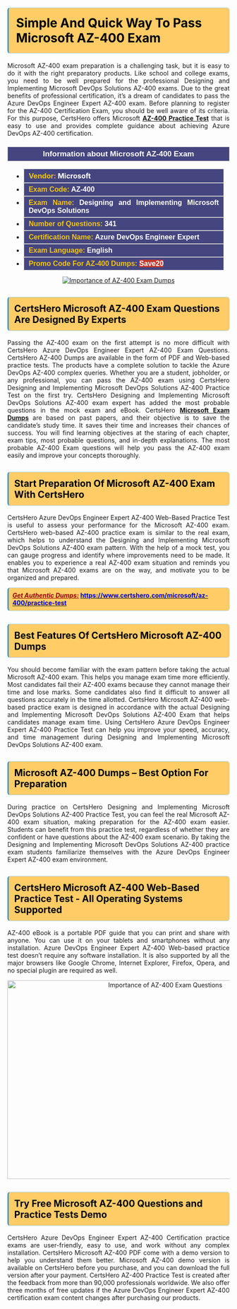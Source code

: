 <h1><strong><span style="display:block; color:#000000; background:#ffcc66; border: 0.5px solid #AED6F1 ; border-left: 3px solid #3498DB; padding: .6em; border-radius: 6px;">Simple And Quick Way To Pass Microsoft AZ-400 Exam</span></strong></h1>

<p style="text-align: justify;">Microsoft AZ-400 exam preparation is a challenging task, but it is easy to do it with the right preparatory products. Like school and college exams, you need to be well prepared for the professional Designing and Implementing Microsoft DevOps Solutions AZ-400 exams. Due to the great benefits of professional certification, it’s a dream of candidates to pass the Azure DevOps Engineer Expert AZ-400 exam. Before planning to register for the AZ-400 Certification Exam, you should be well aware of its criteria. For this purpose, CertsHero offers Microsoft <a href="https://www.certshero.com/microsoft/az-400"><strong>AZ-400 Practice Test</strong></a> that is easy to use and provides complete guidance about achieving Azure DevOps AZ-400 certification.</p>

<h3 style="background: #454580; border: 1px solid rgb(204, 204, 204); padding: 5px 10px; text-align: center;"><span style="color:#ffffff;"><span style="font-size:11pt"><span style="line-height:normal"><span style="font-family:Calibri,sans-serif"><b><span style="font-size:13.0pt"><span cambria="">Information about Microsoft AZ-400 Exam</span></span></b></span></span></span></span></h3>

<ul>
	<li style="margin:0cm 10pt">
	<div style="background:#454580; border: 1px solid rgb(204, 204, 204); padding: 5px 10px; text-align: justify;"><span style="font-size:11pt"><span style="line-height:normal"><span style="tab-stops:list 36.0pt"><span style="font-fam ily:Calibri,sans-serif"><b><span style="font-size:12.0pt"><span new="" roman="" style="font-family:" times=""><span style="color:#f1c40f;">Vendor:</span> <span style="color:#ffffff;">Microsoft</span></span></span></b></span></span></span></span></div>
	</li>
	<li style="margin:0cm 10pt">
	<div style="background: #454580; border: 1px solid rgb(204, 204, 204); padding: 5px 10px; text-align: justify;"><span style="font-size:11pt"><span style="line-height:normal"><span style="tab-stops:list 36.0pt"><span style="font-family:Calibri,sans-serif"><b><span style="font-size:12.0pt"><span new="" roman="" style="font-family:" times=""><span style="color:#f1c40f;">Exam Code:</span> <span style="color:#ffffff;">AZ-400</span></span></span></b></span></span></span></span></div>
	</li>
	<li style="margin:0cm 10pt">
	<div style="background: #454580; border: 1px solid rgb(204, 204, 204); padding: 5px 10px; text-align: justify;"><span style="font-size:11pt"><span style="line-height:normal"><span style="tab-stops:list 36.0pt"><span style="font-family:Calibri,sans-serif"><b><span style="font-size:12.0pt"><span new="" roman="" style="font-family:" times=""><span style="color:#f1c40f;">Exam Name:</span> <span style="color:#ffffff;">Designing and Implementing Microsoft DevOps Solutions</span></span></span></b></span></span></span></span></div>
	</li>
	<li style="margin:0cm 10pt">
	<div style="background: #454580; border: 1px solid rgb(204, 204, 204); padding: 5px 10px;"><span style="font-size:11pt"><span style="line-height:normal"><span style="tab-stops:list 36.0pt"><span style="font-family:Calibri,sans-serif"><b><span style="font-size:12.0pt"><span new="" roman="" style="font-family:" times=""><span style="color:#f1c40f;">Number of Questions: </span><span style="color:#ffffff;">341</span></span></span></b></span></span></span></span></div>
	</li>
	<li style="margin:0cm 10pt">
	<div style="background: #454580; border: 1px solid rgb(204, 204, 204); padding: 5px 10px; text-align: justify;"><span style="font-size:11pt"><span style="line-height:normal"><span style="tab-stops:list 36.0pt"><span style="font-family:Calibri,sans-serif"><b><span style="font-size:12.0pt"><span new="" roman="" style="font-family:" times=""><span style="color:#f1c40f;">Certification Name:</span> <span style="color:#ffffff;">Azure DevOps Engineer Expert</span></span></span></b></span></span></span></span></div>
	</li>
	<li style="margin:0cm 10pt">
	<div style="background: #454580; border: 1px solid rgb(204, 204, 204); padding: 5px 10px; text-align: justify;"><span style="font-size:11pt"><span style="line-height:normal"><span style="tab-stops:list 36.0pt"><span style="font-family:Calibri,sans-serif"><b><span style="font-size:12.0pt"><span new="" roman="" style="font-family:" times=""><span style="color:#f1c40f;">Exam Language:</span> <span style="color:#ffffff;">English</span></span></span></b></span></span></span></span></div>
	</li>
	<li style="margin:0cm 10pt">
	<div style="background: #454580; border: 1px solid rgb(204, 204, 204); padding: 5px 10px;"><span style="font-size:11pt"><span style="line-height:normal"><span style="tab-stops:list 36.0pt"><span style="font-family:Calibri,sans-serif"><b><span style="font-size:12.0pt"><span new="" roman="" style="font-family:" times=""><span style="color:#f1c40f;">Promo Code For AZ-400 Dumps: </span><span style="color:#ffffff;"><span style="background-color:#c0392b;">Save20</span></span></span></span></b></span></span></span></span></div>
	</li>
</ul>

<p style="text-align: center;"><a href="https://www.certshero.com/microsoft/az-400" rel="NOFOLLOW"><img alt="Importance of AZ-400 Exam Dumps" src="https://i.imgur.com/UZuq4Dk.jpeg" /></a></p>

<h2><strong><span style="display:block; color:#000000; background:#ffcc66; border: 0.5px solid #AED6F1 ; border-left: 3px solid #3498DB; padding: .6em; border-radius: 6px;">CertsHero Microsoft AZ-400 Exam Questions Are Designed By Experts</span></strong></h2>

<p style="text-align: justify;">Passing the AZ-400 exam on the first attempt is no more difficult with CertsHero Azure DevOps Engineer Expert AZ-400 Exam Questions. CertsHero AZ-400 Dumps are available in the form of PDF and Web-based practice tests. The products have a complete solution to tackle the Azure DevOps AZ-400 complex queries. Whether you are a student, jobholder, or any professional, you can pass the AZ-400 exam using CertsHero Designing and Implementing Microsoft DevOps Solutions AZ-400 Practice Test on the first try. CertsHero Designing and Implementing Microsoft DevOps Solutions AZ-400 exam expert has added the most probable questions in the mock exam and eBook. CertsHero <a href="https://www.certshero.com/microsoft"><strong>Microsoft Exam Dumps</strong></a> are based on past papers, and their objective is to save the candidate’s study time. It saves their time and increases their chances of success. You will find learning objectives at the staring of each chapter, exam tips, most probable questions, and in-depth explanations. The most probable AZ-400 Exam questions will help you pass the AZ-400 exam easily and improve your concepts thoroughly.</p>

<h2><strong><span style="display:block; color:#000000; background:#ffcc66; border: 0.5px solid #AED6F1 ; border-left: 3px solid #3498DB; padding: .6em; border-radius: 6px;">Start Preparation Of Microsoft AZ-400 Exam With CertsHero</span></strong></h2>

<p style="text-align: justify;">CertsHero Azure DevOps Engineer Expert AZ-400 Web-Based Practice Test is useful to assess your performance for the Microsoft AZ-400 exam. CertsHero web-based AZ-400 practice exam is similar to the real exam, which helps to understand the Designing and Implementing Microsoft DevOps Solutions AZ-400 exam pattern. With the help of a mock test, you can gauge progress and identify where improvements need to be made. It enables you to experience a real AZ-400 exam situation and reminds you that Microsoft AZ-400 exams are on the way, and motivate you to be organized and prepared.</p>

<p><strong><span style="display:block; color:#990000; background:#ffcc66; border: 0.5px solid #AED6F1 ; border-left: 3px solid #3498DB; padding: .6em; border-radius: 6px;"><span style="font-size:14px;"><u><i>Get Authentic Dumps:</i></u></span> <a href="https://www.certshero.com/microsoft/az-400/practice-test"><span style="color:#0000cc;">https://www.certshero.com/microsoft/az-400/practice-test</span></a></span></strong></p>

<h2><strong><span style="display:block; color:#000000; background:#ffcc66; border: 0.5px solid #AED6F1 ; border-left: 3px solid #3498DB; padding: .6em; border-radius: 6px;">Best Features Of CertsHero Microsoft AZ-400 Dumps</span></strong></h2>

<p style="text-align: justify;">You should become familiar with the exam pattern before taking the actual Microsoft AZ-400 exam. This helps you manage exam time more efficiently. Most candidates fail their AZ-400 exams because they cannot manage their time and lose marks. Some candidates also find it difficult to answer all questions accurately in the time allotted. CertsHero Microsoft AZ-400 web-based practice exam is designed in accordance with the actual Designing and Implementing Microsoft DevOps Solutions AZ-400 Exam that helps candidates manage exam time. Using CertsHero Azure DevOps Engineer Expert AZ-400 Practice Test can help you improve your speed, accuracy, and time management during Designing and Implementing Microsoft DevOps Solutions AZ-400 exam.</p>

<h2><strong><span style="display:block; color:#000000; background:#ffcc66; border: 0.5px solid #AED6F1 ; border-left: 3px solid #3498DB; padding: .6em; border-radius: 6px;">Microsoft AZ-400 Dumps – Best Option For Preparation</span></strong></h2>

<p style="text-align: justify;">During practice on CertsHero Designing and Implementing Microsoft DevOps Solutions AZ-400 Practice Test, you can feel the real Microsoft AZ-400 exam situation, making preparation for the AZ-400 exam easier. Students can benefit from this practice test, regardless of whether they are confident or have questions about the AZ-400 exam scenario. By taking the Designing and Implementing Microsoft DevOps Solutions AZ-400 practice exam students familiarize themselves with the Azure DevOps Engineer Expert AZ-400 exam environment.</p>

<h2><strong><span style="display:block; color:#000000; background:#ffcc66; border: 0.5px solid #AED6F1 ; border-left: 3px solid #3498DB; padding: .6em; border-radius: 6px;">CertsHero Microsoft AZ-400 Web-Based Practice Test - All Operating Systems Supported</span></strong></h2>

<p style="text-align: justify;">AZ-400 eBook is a portable PDF guide that you can print and share with anyone. You can use it on your tablets and smartphones without any installation. Azure DevOps Engineer Expert AZ-400 Web-based practice test doesn’t require any software installation. It is also supported by all the major browsers like Google Chrome, Internet Explorer, Firefox, Opera, and no special plugin are required as well.</p>

<p style="text-align: center;"><a href="https://www.certshero.com/product-detail/az-400" rel="NOFOLLOW"><img alt="Importance of AZ-400 Exam Questions" height="450" src="https://i.redd.it/vixpkfso1g981.jpg" width="700" /></a></p>

<h2><strong><span style="display:block; color:#000000; background:#ffcc66; border: 0.5px solid #AED6F1 ; border-left: 3px solid #3498DB; padding: .6em; border-radius: 6px;">Try Free Microsoft AZ-400 Questions and Practice Tests Demo</span></strong></h2>

<p style="text-align: justify;">CertsHero Azure DevOps Engineer Expert AZ-400 Certification practice exams are user-friendly, easy to use, and work without any complex installation. CertsHero Microsoft AZ-400 PDF come with a demo version to help you understand them better. Microsoft AZ-400 demo version is available on CertsHero before you purchase, and you can download the full version after your payment. CertsHero AZ-400 Practice Test is created after the feedback from more than 90,000 professionals worldwide. We also offer three months of free updates if the Azure DevOps Engineer Expert AZ-400 certification exam content changes after purchasing our products.</p>
